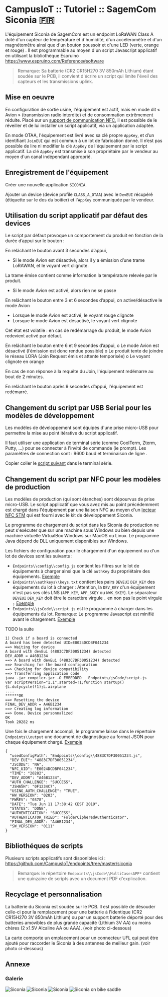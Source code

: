 # CampusIoT :: Tutoriel :: SagemCom Siconia :fr:

L'équipement Siconia de SagemCom est un endpoint LoRaWAN Class A doté d'un capteur de température et d'humidité, d'un accéleromêtre et d'un magnétomêtre ainsi que d'un bouton poussoir et d'une LED (verte, orange et rouge) . Il est programmable au moyen d'un script Javascript applicatif en utilisant la bibliothèque 
Espruino https://www.espruino.com/Reference#software

> Remarque: Sa batterie (CR2 CR15H270 3V 850mAh Lithium) étant soudée sur le PCB, il convient d'écrire un script qui limite l'éveil des capteurs et les transmissions uplink.

## Mise en oeuvre
En configuration de sortie usine, l'équipement est actif, mais en mode dit « Avion » (transmission radio interdite) et de consommation extrêmement réduite. Placé sur un [support de communication NFC](https://www.st.com/en/evaluation-tools/m24lr-discovery.html), il est possible de le réveiller et de lui installer un script applicatif, via un application adaptée.

En mode OTAA, l'équipement est livré avec sa clé propre `AppKey`, et d’un identifiant `JoinEUI` qui est commun à un lot de fabrication donné. Il n’est pas possible de lire ni modifier la clé `AppKey` de l'équipement par le script applicatif. La clé `AppKey` est transmise à son propriétaire par le vendeur au moyen d'un canal indépendant approprié.


## Enregistrement de l'équipement
Créer une nouvelle application `SICONIA`.

Ajouter un device (device profile `CLASS_A_OTAA`) avec le `DevEUI` récupéré (étiquette sur le dos du boitier) et l'`AppKey` communiquée par le vendeur.


## Utilisation du script applicatif par défaut des devices
Le script par défaut provoque un comportement du produit en fonction de la durée d’appui sur le bouton :

En relâchant le bouton avant 3 secondes d’appui,
* Si le mode Avion est désactivé, alors il y a émission d’une trame LoRAWAN, et le voyant vert clignote.

La trame émise contient comme information la température relevée par le produit.
* Si le mode Avion est activé, alors rien ne se passe

En relâchant le bouton entre 3 et 6 secondes d’appui, on active/désactive le mode Avion
* Lorsque le mode Avion est activé, le voyant rouge clignote
* Lorsque le mode Avion est désactivé, le voyant vert clignote

Cet état est volatile : en cas de redémarrage du produit, le mode Avion redevient activé par défaut.


En relâchant le bouton entre 6 et 9 secondes d’appui,
o Le mode Avion est désactivé (l’émission est donc rendue possible)
o Le produit tente de joindre le réseau LORA (Join Request émis et attente temporisée)
o Le voyant clignote en orange

En cas de non réponse à la requête du Join, l'équipement redémarre au bout de 2 minutes.

En relâchant le bouton après 9 secondes d’appui, l'équipement est redémarré.

## Changement du script par USB Serial pour les modèles de développement

Les modèles de développement sont équipés d'une prise micro-USB pour permettre la mise au point itérative du script applicatif.

Il faut utiliser une application de terminal série (comme CoolTerm, Zterm, Putty, ...) pour se connecter à l'invité de commande (ie prompt). Les paramêtres de connection sont : 9600 baud et terminaison de ligne <CR>.

Copier coller le [script suivant](https://github.com/CampusIoT/endpoints/blob/master/siconia/MotionHumidityTempPressure.js) dans le terminal série.

## Changement du script par NFC pour les modèles de production
Les modèles de production (qui sont étanches) sont dépourvus de prise micro-USB. Le script applicatif que vous avez mis au point précédemment est chargé dans l'équipement par une liaison NFC au moyen d'un [lecteur NFC STM](https://www.st.com/en/evaluation-tools/m24lr-discovery.html) qui est fourni avec le kit de développement Siconia.

Le programme de chargement du script dans les Siconia de production ne peut s'exécuter que sur une machine sous Windows ou bien depuis une machine virtuelle VirtualBox Windows sur MacOS ou Linux. Le programme Java dépend de DLL uniquement disponibles sur Windows.

Les fichiers de configuration pour le chargement d'un équipement ou d'un lot de devices sont les suivants :
* `Endpoints\\config\\config.js` contient les filtres sur le lot de équipements à charger ainsi que la clé `authKey` du propriétaire des équipements. [Exemple](./config.js)
* `Endpoints\\authkeys\\keys.txt` contient les pairs `DEVEUI` `DEV_KEY` des équipements du lot à charger : Attention, la `DEV_KEY` d'un équipement n'est pas ses clés LNS (`APP_KEY`, `APP_SKEY` ou `NWK_SKEY`). Le séparateur `DEVEUI` `DEV_KEY` doit être le caractère virgule `,` en non pas le point virgule `;` [Exemple](./keys.txt)
* `Endpoints\\jsCode\\script.js` est le programme à charger dans les équipements du lot. Remarque: Le programme Javascript est minifié avant le chargement. [Exemple](./script.js)

TODO la suite

```
1) Check if a board is connected
A board has been detected UID=E0024DCDBF041234
==> Waiting for device
A board with devEui (4883C7DF30051234) detected
DEV_ADDR = A46B1234
==> A board with devEui (4883C7DF30051234) detected
==> Searching for the board configuration
==> Checking for device compatibility
==> Transferring application code
java -jar compiler.jar -O EMBEDDED   Endpoints/jsCode/script.js
var scriptVersion="1.1",started=!1;function startup(){L.dutycycle(!1);L.airplane
....
******OK
==> Resetting the device
FINAL_DEV_ADDR = A46B1234
==> Creating log information
==> Done. Device personnalized
OK
Took 20282 ms
```

Une fois le chargement accompli, le programme laisse dans le répertoire `Endpoints\\output` une document de diagnostique au format JSON pour chaque équipement chargé. [Exemple](./4883C7DF30051234.json)

```
{
  "usedConfigPath": "Endpoints\\config\\4883C7DF30051234.js",
  "DEV_EUI": "4883C7DF30051234",
  "JSCODE": "NA",
  "NFC_UID": "E0024DCDBF041234",
  "TIME": "20282",
  "DEV_ADDR": "A46B1234",
  "AUTH_CHALLENGE": "SUCCESS",
  "JSHASH": "0F1234C7",
  "USING_AUTH_CHALLENGE": "TRUE",
  "HW_VERSION": "0203",
  "FWREV": "0378",
  "DATE": "Tue Jun 11 17:38:42 CEST 2019",
  "STATUS": "DONE",
  "AUTHENTICATION": "SUCCESS",
  "AUTHENTICATOR_TRIED": "FolderCipheredAuthenticator",
  "FINAL_DEV_ADDR": "A46B1234",
  "SW_VERSION": "0111"
}
```

## Bibliothéques de scripts
Plusieurs scripts applicatifs sont disponibles ici : https://github.com/CampusIoT/endpoints/tree/master/siconia

> Remarque: le répertoire `Endpoints\\jsCode\\MultiCasesAPP*` contient une quinzaine de scripts avec un document PDF d'explication. 

## Recyclage et personnalisation 
La batterie du Siconia est soudée sur le PCB. Il est possible de désouder celle-ci pour la remplacement pour une batterie à l'identique (CR2 CR15H270 3V 850mAh Lithium) ou par un support batterie déporté pour des batteries amovibles de plus grande capacité (Lithium 3V AA) ou moins chères (2 x1.5V Alcaline AA ou AAA). (voir photo ci-dessous)

La carte comporte un emplacement pour un connecteur UFL qui peut être ajouté pour raccorder le Siconia à des antennes de meilleur gain. (voir photo ci-dessous)

## Annexe

### Galerie

![Siconia](images/siconia-board-1.jpg)
![Siconia](images/siconia-board-2.jpg)
![Siconia](images/siconia-inside.jpg)
![Siconia on bike saddle](images/siconia-saddle.jpg)
